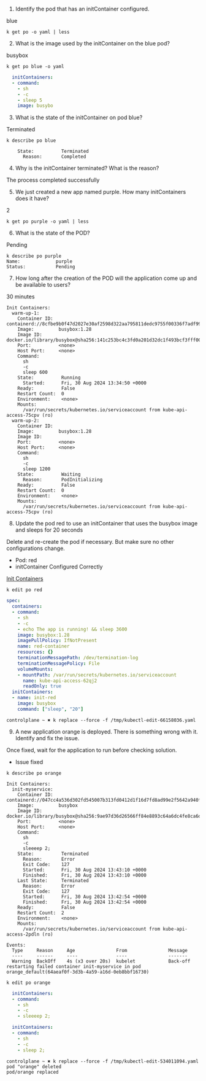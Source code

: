 1. Identify the pod that has an initContainer configured.

blue

```shell
k get po -o yaml | less
```

2. What is the image used by the initContainer on the blue pod?

busybox

```shell
k get po blue -o yaml
```

```yaml
  initContainers:
  - command:
    - sh
    - -c
    - sleep 5
    image: busybo
```

3. What is the state of the initContainer on pod blue?

Terminated

```shell
k describe po blue 

    State:          Terminated
      Reason:       Completed
```

4. Why is the initContainer terminated? What is the reason?

The process completed successfully

5. We just created a new app named purple. How many initContainers does it have?

2

```shell
k get po purple -o yaml | less
```

6. What is the state of the POD?

Pending

```shell
k describe po purple
Name:             purple
Status:           Pending
```

7. How long after the creation of the POD will the application come up and be available to users?

30 minutes
```
Init Containers:
  warm-up-1:
    Container ID:  containerd://8cfbe9b0f47d2027e30af2598d322aa795811dedc9755f00336f7adf99b4c34e
    Image:         busybox:1.28
    Image ID:      docker.io/library/busybox@sha256:141c253bc4c3fd0a201d32dc1f493bcf3fff003b6df416dea4f41046e0f37d47
    Port:          <none>
    Host Port:     <none>
    Command:
      sh
      -c
      sleep 600
    State:          Running
      Started:      Fri, 30 Aug 2024 13:34:50 +0000
    Ready:          False
    Restart Count:  0
    Environment:    <none>
    Mounts:
      /var/run/secrets/kubernetes.io/serviceaccount from kube-api-access-75cpv (ro)
  warm-up-2:
    Container ID:  
    Image:         busybox:1.28
    Image ID:      
    Port:          <none>
    Host Port:     <none>
    Command:
      sh
      -c
      sleep 1200
    State:          Waiting
      Reason:       PodInitializing
    Ready:          False
    Restart Count:  0
    Environment:    <none>
    Mounts:
      /var/run/secrets/kubernetes.io/serviceaccount from kube-api-access-75cpv (ro)
```

8. Update the pod red to use an initContainer that uses the busybox image and sleeps for 20 seconds

Delete and re-create the pod if necessary. But make sure no other configurations change.

- Pod: red
- initContainer Configured Correctly

[Init Containers](https://kubernetes.io/docs/concepts/workloads/pods/init-containers/)

```shell
k edit po red
```

```yaml
spec:
  containers:
  - command:
    - sh
    - -c
    - echo The app is running! && sleep 3600
    image: busybox:1.28
    imagePullPolicy: IfNotPresent
    name: red-container
    resources: {}
    terminationMessagePath: /dev/termination-log
    terminationMessagePolicy: File
    volumeMounts:
    - mountPath: /var/run/secrets/kubernetes.io/serviceaccount
      name: kube-api-access-62qj2
      readOnly: true
  initContainers:
  - name: init-red
    image: busybox
    command: ["sleep", "20"]
```

```shell
controlplane ~ ✖ k replace --force -f /tmp/kubectl-edit-66158036.yaml
```

9. A new application orange is deployed. There is something wrong with it. Identify and fix the issue.


Once fixed, wait for the application to run before checking solution.

- Issue fixed

```shell
k describe po orange
```

```
Init Containers:
  init-myservice:
    Container ID:  containerd://047cc4a536d302fd545007b313fd0412d1f16d7fd8ad99e2f5642a940fae7362
    Image:         busybox
    Image ID:      docker.io/library/busybox@sha256:9ae97d36d26566ff84e8893c64a6dc4fe8ca6d1144bf5b87b2b85a32def253c7
    Port:          <none>
    Host Port:     <none>
    Command:
      sh
      -c
      sleeeep 2;
    State:          Terminated
      Reason:       Error
      Exit Code:    127
      Started:      Fri, 30 Aug 2024 13:43:10 +0000
      Finished:     Fri, 30 Aug 2024 13:43:10 +0000
    Last State:     Terminated
      Reason:       Error
      Exit Code:    127
      Started:      Fri, 30 Aug 2024 13:42:54 +0000
      Finished:     Fri, 30 Aug 2024 13:42:54 +0000
    Ready:          False
    Restart Count:  2
    Environment:    <none>
    Mounts:
      /var/run/secrets/kubernetes.io/serviceaccount from kube-api-access-2pdln (ro)

Events:
  Type     Reason     Age               From               Message
  ----     ------     ----              ----               -------
  Warning  BackOff    4s (x3 over 20s)  kubelet            Back-off restarting failed container init-myservice in pod orange_default(64aeaf0f-3d3b-4a59-a16d-0eb8bbf16730)
```

```shell
k edit po orange
```

```yaml
  initContainers:
  - command:
    - sh
    - -c
    - sleeeep 2;
```

```yaml
  initContainers:
  - command:
    - sh
    - -c
    - sleep 2;
```

```shell
controlplane ~ ✖ k replace --force -f /tmp/kubectl-edit-534011094.yaml
pod "orange" deleted
pod/orange replaced
```
